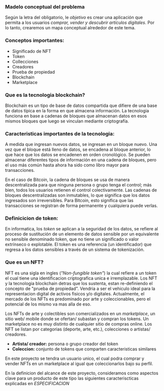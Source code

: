 ### Madelo conceptual del problema

Según la letra del obligatorio, le *objetivo* es crear una aplicación que permita a los usuarios *comprar, vender y descubrir artículos digitales*. Por lo tanto, crearemos un mapa conceptual alrededor de este tema.

### Conceptos importantes:
- Significado de NFT
- Token
- Collecciones
- Creadores
- Prueba de propiedad
- Blockchain
- Marketplace

### Que es la tecnologia blockchain?
Blockchain es un tipo de base de datos compartida que difiere de una base de datos típica en la forma en que almacena información. La tecnologia funciona en base a cadenas de bloques que almacenan datos en esos mismos bloques que luego se vinculan mediante criptografía.

### Caracteristicas importantes de la tecnologia:
A medida que ingresan nuevos datos, se ingresan en un bloque nuevo. Una vez que el bloque está lleno de datos, se encadena al bloque anterior, lo que hace que los datos se encadenen en orden cronológico. Se pueden almacenar diferentes tipos de información en una cadena de bloques, pero el uso más común hasta ahora ha sido como libro mayor para transacciones.

En el caso de Bitcoin, la cadena de bloques se usa de manera descentralizada para que ninguna persona o grupo tenga el control; más bien, todos los usuarios retienen el control colectivamente.
Las cadenas de bloques descentralizadas son inmutables, lo que significa que los datos ingresados son irreversibles. Para Bitcoin, esto significa que las transacciones se registran de forma permanente y cualquiera puede verlas.
### Definicicion de token:
En informatica, los *token* se aplican a la seguridad de los datos, se refiere al proceso de sustitución de un elemento de datos sensible por un equivalente no sensible denominado token, que no tiene un significado o valor extrínseco o explotable. El token es una referencia (un identificador) que regresa a los datos sensibles a través de un sistema de tokenización.
### Que es un NFT?
NFT es una sigla en ingles (*"Non-fungible token"*) la cual refiere a un token el cual tiene una identificacion criptografica unica e irremplazable. Los NFT y la tecnologia blockchain detras que los sustenta, estan re-definiendo el concepto de "prueba de propiedad". Vendria a ser el vehiculo ideal para la representacion digital de activos fisicos y/o digitales. Actualmente, el mercado de los NFTs es predominado por arte y coleccionables, pero el potencial de los mismo va mas alla de eso.

Los NFTs de arte y colectibles son comercializados en un *marketplace*, un sitio web/ mobile donde se ofertan/ subastan y compran los tokens. Un marketplace no es muy distinto de cualquier sitio de compras online. Los NFT se listan por categorias (deporte, arte, etc.), colecciones o artistas/ creadores.

- **Artista/ creador:** persona o grupo creador del token 
- **Coleccion:** conjunto de tokens que comparten caracteristicas similares 

En este proyecto se tendra un usuario unico, el cual podra comprar y vender NFTs en un marketplace al igual que coleccionarlos bajo su perfil.

En la definicion del alcance de este proyecto, consideramos como aspectos clave para un producto de este tipo las siguientes caracteriscticas explicadas en *ESPECIFICACION*
